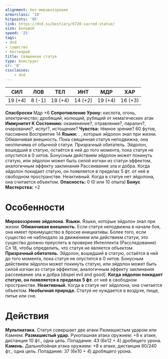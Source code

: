 ```yaml
---
alignment: без мировоззрения
armorclass: '19'
hitpoints: '95'
link: https://dnd.su/bestiary/6720-sacred-statue/
size: Большой
speed: '25'
tags:
- dnd
- существо
- бестиарий
title: Священная статуя
type: Конструкт
cr: '0'
cssclasses:
    - dnd
---
```



| СИЛ | ЛОВ | ТЕЛ | ИНТ | МДР | ХАР |
|---|---|---|---|---|---|
| 19 (+4) | 8 (-1) | 19 (+4) | 14 (+2) | 19 (+4) | 16 (+3) |
**Спасброски** Мдр +6
**Сопротивление Урону:** кислота, огонь, электричество; дробящий, колющий, рубящий от немагических атак
**Иммунитет К Состоянию:** окаменение?, отравление?, паралич?, очарование?, испуг?, истощение?
**Чувства:** тёмное зрение? 60 футов, пассивное Восприятие 14
**Языки:** . , которые эйдолон знал при жизни.
Обманчивая внешность. Пока священная статуя неподвижна, она неотличима от обычной статуи.
Призрачный обитатель. Эйдолон, вошедший в статую, остаётся в ней до того момента, пока статуя не опустится в 0 хитов. Бонусным действием эйдолон может покинуть статую, или эйдолон может быть силой изгнан из статуи эффектом, аналогичным эффекту заклинания Рассеивание зла и добра.
Когда эйдолон покидает статую, он появляется в пределах 5 фт. от неё в свободном пространстве.
Неактивный. Когда в статуе нет эйдолона, она считается объектом.
**Опасность:** 0 (0 или 10 опыта)
**Бонус Мастерства:** +2


# Особенности
**Мировоззрение эйдолона.** 
**Языки.** Языки, которые эйдолон знал при жизни.
**Обманчивая внешность.** Если статуя неподвижна в начале боя, она имеет преимущество в броске инициативы. Более того, если существо не наблюдало за движением или действием статуи, это существо должно преуспеть в проверке Интеллекта (Расследование) Сл 18, чтобы определить, что статуя не является объектом.
**Призрачный обитатель.** Эйдолон, вошедший в статую, остаётся в ней до того момента, пока статуя не опустится в 0 хитов. Бонусным действием эйдолон может покинуть статую, или эйдолон может быть силой изгнан из статуи эффектом, аналогичным эффекту заклинания рассеивание зла и добра [dispel evil and good].
**Когда эйдолон покидает статую, он появляется в пределах 5 фт.** от неё в свободном пространстве.
**Неактивный.** Когда в статуе нет эйдолона, она считается объектом.
**Необычная природа.** Статуя не нуждается в воздухе, пище, питье или сне.


# Действия
**Мультиатака.** Статуя совершает две атаки Размашистым ударом или Камнем.
**Размашистый удар.** Рукопашная атака оружием: +8 к атаке, дистанция 10 фт., одна цель. Попадание: 43 (6к12 + 4) дробящего урона.
**Камень.** Дальнобойная атака оружием: +8 к атаке, дистанция 60/240 фт., одна цель. Попадание: 37 (6к10 + 4) дробящего урона.